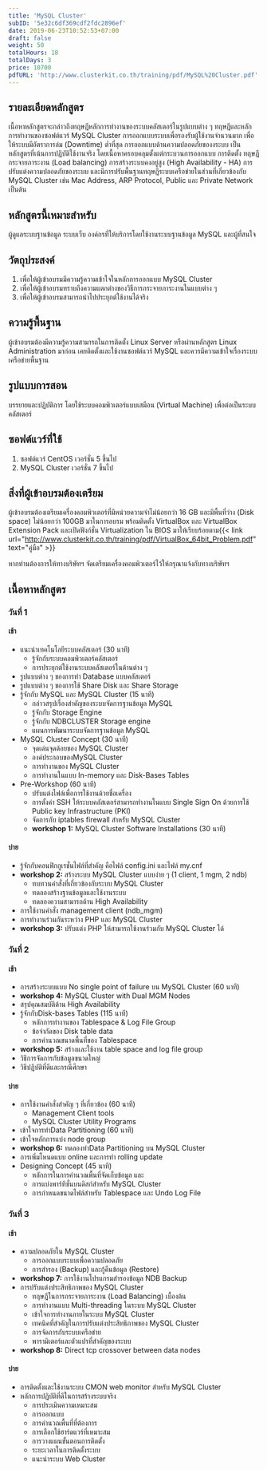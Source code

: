 ```yaml
---
title: 'MySQL Cluster'
subID: '5e32c6df369cdf2fdc2896ef'
date: 2019-06-23T10:52:53+07:00
draft: false
weight: 50
totalHours: 18
totalDays: 3
price: 10700
pdfURL: 'http://www.clusterkit.co.th/training/pdf/MySQL%20Cluster.pdf'
---
```


## รายละเอียดหลักสูตร

เนื้อหาหลักสูตรจะกล่าวถึงทฤษฎีหลักการทำงานของระบบคลัสเตอร์ในรูปแบบต่าง ๆ ทฤษฎีและหลักการทำงานของซอฟต์แวร์ MySQL Cluster การออกแบบระบบเพื่อรองรับผู้ใช้งานจำนวนมาก เพื่อให้ระบบมีอัตราการล่ม (Downtime) ต่ำที่สุด การออกแบบด้านความปลอดภัยของงระบบ เป็นหลักสูตรที่เน้นการปฎิบัติใช้งานจริง โดยเนื้อหาครอบคลุมตั้งแต่กระบวนการออกแบบ การติดตั้ง ทฤษฎีกระจายภาระงาน (Load balancing) การสร้างระบบคงอยู่สูง (High Availability - HA) การปรับแต่งความปลอดภัยของระบบ และมีการปรับพื้นฐานทฤษฎีระบบเครือข่ายในส่วนที่เกี่ยวข้องกับ MySQL Cluster เช่น Mac Address, ARP Protocol, Public และ Private Network เป็นต้น

## หลักสูตรนี้เหมาะสำหรับ

ผู้ดูแลระบบฐานข้อมูล ระบบเว็บ องค์กรที่ให้บริการโดยใช้งานระบบฐานข้อมูล MySQL และผู้ที่สนใจ

## วัตถุประสงค์

1. เพื่อให้ผู้เข้าอบรมมีความรู้ความเข้าใจในหลักการออกแบบ MySQL Cluster
2. เพื่อให้ผู้เข้าอบรมทราบถึงความแตกต่างของวิธีการกระจายภาระงานในแบบต่าง ๆ
3. เพื่อให้ผู้เข้าอบรมสามารถนำไปประยุกต์ใช้งานได้จริง

## ความรู้พื้นฐาน

ผู้เข้าอบรมต้องมีความรู้ความสามารถในการติดตั้ง Linux Server หรือผ่านหลักสูตร Linux Administration มาก่อน เคยติดตั้งและใช้งานซอฟต์แวร์ MySQL และควรมีความเข้าใจเรื่องระบบเครือข่ายพื้นฐาน

## รูปแบบการสอน

บรรยายและปฏิบัติการ โดยใช้ระบบคอมพิวเตอร์แบบเสมือน (Virtual Machine) เพื่อต่อเป็นระบบคลัสเตอร์

## ซอฟต์แวร์ที่ใช้

1. ซอฟต์แวร์ CentOS เวอร์ชั่น 5 ขึ้นไป
2. MySQL Cluster เวอร์ชั่น 7 ขึ้นไป

## สิ่งที่ผู้เข้าอบรมต้องเตรียม

ผู้เข้าอบรมต้องเตรียมเครื่องคอมพิวเตอร์ที่มีหน่วยความจำไม่น้อยกว่า 16 GB และมีพื้นที่ว่าง (Disk space) ไม่น้อยกว่า 100GB มาในการอบรม พร้อมติดตั้ง VirtualBox และ VirtualBox Extension Pack และเปิดฟังก์ชั่น Virtualization ใน BIOS มาให้เรียบร้อยตาม{{< link url="http://www.clusterkit.co.th/training/pdf/VirtualBox_64bit_Problem.pdf" text="คู่มือ" >}}

หากท่านต้องการให้ทางบริษัทฯ จัดเตรียมเครื่องคอมพิวเตอร์ไว้ให้กรุณาแจ้งกับทางบริษัทฯ

## เนื้อหาหลักสูตร

### วันที่ 1

#### เช้า

- แนะนำเทคโนโลยีระบบคลัสเตอร์ (30 นาที)
  - รู้จักกับระบบคอมพิวเตอร์คลัสเตอร์
  - การประยุกต์ใช้งานระบบคลัสเตอร์ในด้านต่าง ๆ
- รูปแบบต่าง ๆ ของการทำ Database แบบคลัสเตอร์
- รูปแบบต่าง ๆ ของการใช้ Share Disk และ Share Storage
- รู้จักกับ MySQL และ MySQL Cluster (15 นาที)
  - กล่าวสรุปเรื่องสำคัญของระบบจัดการฐานข้อมูล MySQL
  - รู้จักกับ Storage Engine
  - รู้จักกับ NDBCLUSTER Storage engine
  - แผนการพัฒนาระบบจัดการฐานข้อมูล MySQL
- MySQL Cluster Concept (30 นาที)
  - จุดเด่นจุดด้อยของ MySQL Cluster
  - องค์ประกอบของMySQL Cluster
  - การทำงานของ MySQL Cluster
  - การทำงานในแบบ In-memory และ Disk-Bases Tables
- Pre-Workshop (60 นาที)
  - ปรับแต่งไฟล์เพื่อการใช้งานด้วยชื่อเครื่อง
  - การตั้งค่า SSH ให้ระบบคลัสเตอร์สามารถทำงานในแบบ Single Sign On ด้วยการใช้ Public key Infrastructure (PKI)
  - จัดการกับ iptables firewall สำหรับ MySQL Cluster
  - **workshop 1:** MySQL Cluster Software Installations (30 นาที)

#### บ่าย

- รู้จักกับคอนฟิกกูเรชั่นไฟล์ที่สำคัญ คือไฟล์ config.ini และไฟล์ my.cnf
- **workshop 2:** สร้างระบบ MySQL Cluster แบบง่าย ๆ (1 client, 1 mgm, 2 ndb)
  - ทบทวนคำสั่งที่เกี่ยวข้องกับระบบ MySQL Cluster
  - ทดลองสร้างฐานข้อมูลและใช้งานระบบ
  - ทดลองความสามารถด้าน High Availability
- การใช้งานคำสั่ง management client (ndb_mgm)
- การทำงานร่วมกันระหว่าง PHP และ MySQL Cluster
- **workshop 3:** ปรับแต่ง PHP ให้สามารถใช้งานร่วมกับ MySQL Cluster ได้

### วันที่ 2

#### เช้า

- การสร้างระบบแบบ No single point of failure บน MySQL Cluster (60 นาที)
- **workshop 4:** MySQL Cluster with Dual MGM Nodes
- สรุปคุณสมบัติด้าน High Availability
- รู้จักกับDisk-bases Tables (115 นาที)
  - หลักการทำงานของ Tablespace & Log File Group
  - ข้อจำกัดของ Disk table data
  - การคำนวณขนาดพื้นที่ของ Tablespace
- **workshop 5:** สร้างและใช้งาน table space and log file group
- วิธีการจัดการกับข้อมูลขนาดใหญ่
- วิธีปฏิบัติที่ดีและกรณีศึกษา

#### บ่าย

- การใช้งานคำสั่งสำคัญ ๆ ที่เกี่ยวข้อง (60 นาที)
  - Management Client tools
  - MySQL Cluster Utility Programs
- เข้าใจการทำData Partitioning (60 นาที)
- เข้าใจหลักการแบ่ง node group
- **workshop 6:** ทดลองทำData Partitioning บน MySQL Cluster
- การเพิ่มโหนดแบบ online และการทำ rolling update
- Designing Concept (45 นาที)
  - หลักการในการคำนวณพื้นที่จัดเก็บข้อมูล และ
  - การแบ่งพาร์ทิชั่นบนดิสก์สำหรับ MySQL Cluster
  - การกำหนดขนาดไฟล์สำหรับ Tablespace และ Undo Log File

### วันที่ 3

#### เช้า

- ความปลอดภัยใน MySQL Cluster
  - การออกแบบระบบเพื่อความปลอดภัย
  - การสำรอง (Backup) และกู้คืนข้อมูล (Restore)
- **workshop 7:** การใช้งานโปรแกรมสำรองข้อมูล NDB Backup
- การปรับแต่งประสิทธิภาพของ MySQL Cluster
  - ทฤษฎีในการกระจายภาระงาน (Load Balancing) เบื้องต้น
  - การทำงานแบบ Multi-threading ในระบบ MySQL Cluster
  - เข้าใจการทำงานภายในระบบ MySQL Cluster
  - เทคนิคที่สำคัญในการปรับแต่งประสิทธิภาพของ MySQL Cluster
  - การจัดการกับระบบเครือข่าย
  - พารามิเตอร์และตัวแปรที่สำคัญของระบบ
- **workshop 8:** Direct tcp crossover between data nodes

#### บ่าย

- การติดตั้งและใช้งานระบบ CMON web monitor สำหรับ MySQL Cluster
- หลักการปฏิบัติที่ดีในการสร้างระบบจริง
  - การประเมินความเหมาะสม
  - การออกแบบ
  - การคำนวณพื้นที่ที่ต้องการ
  - การเลือกใช้ฮาร์ดแวร์ที่เหมาะสม
  - การวางแผนขั้นตอนการติดตั้ง
  - ระยะเวลาในการติดตั้งระบบ
  - แนะนำระบบ Web Cluster
